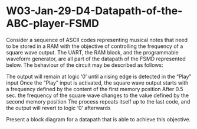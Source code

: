 # W03-Jan-29-D4-Datapath-of-the-ABC-player-FSMD
Consider a sequence of ASCII codes representing musical notes that need to be stored in a RAM with the objective of controlling the frequency of a square wave output. The UART, the RAM block, and the programmable waveform generator, are all part of the datapath of the FSMD represented below. The behaviour of the circuit may be described as follows:

The output will remain at logic ‘0’ until a rising edge is detected in the “Play” input
Once the ”Play” input is activated, the square wave output starts with a frequency defined by the content of the first memory position
After 0.5 sec. the frequency of the square wave changes to the value defined by the second memory position
The process repeats itself up to the last code, and the output will revert to logic ‘0’ afterwards
 



 

Present a block diagram for a datapath that is able to achieve this objective.
